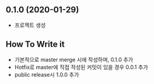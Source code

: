## 0.1.0 (2020-01-29)

- 프로젝트 생성

## How To Write it

- 기본적으로 master merge 시에 작성하며, 0.1.0 추가
- Hotfix로 master에 직접 작성된 커밋이 있을 경우 0.0.1 추가
- public release시 1.0.0 추가
